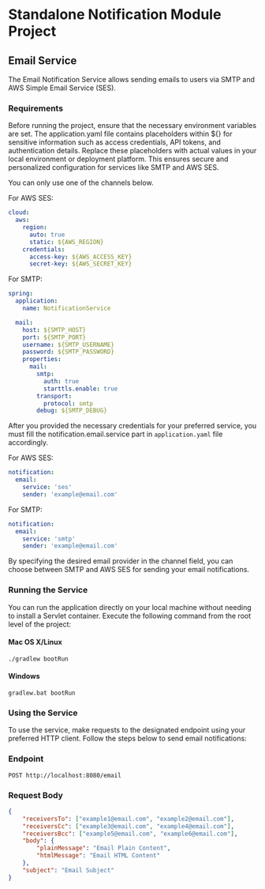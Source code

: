 # Standalone Notification Module Project

## Email Service
The Email Notification Service allows sending emails to users via SMTP and AWS Simple Email Service (SES).

### Requirements
Before running the project, ensure that the necessary environment variables are set.
The application.yaml file contains placeholders within ${} for sensitive information such as access credentials, API tokens, and authentication details. 
Replace these placeholders with actual values in your local environment or deployment platform.
This ensures secure and personalized configuration for services like SMTP and AWS SES.

You can only use one of the channels below.

For AWS SES:
```yaml
cloud:
  aws:
    region:
      auto: true
      static: ${AWS_REGION}
    credentials:
      access-key: ${AWS_ACCESS_KEY}
      secret-key: ${AWS_SECRET_KEY}
```

For SMTP:
```yaml
spring:
  application:
    name: NotificationService

  mail:
    host: ${SMTP_HOST}
    port: ${SMTP_PORT}
    username: ${SMTP_USERNAME}
    password: ${SMTP_PASSWORD}
    properties:
      mail:
        smtp:
          auth: true
          starttls.enable: true
        transport:
          protocol: smtp
        debug: ${SMTP_DEBUG}
```
After you provided the necessary credentials for your preferred service, you must fill the notification.email.service part in `application.yaml` file accordingly.

For AWS SES:
```yaml
notification:
  email:
    service: 'ses'
    sender: 'example@email.com'
```
For SMTP:
```yaml
notification:
  email:
    service: 'smtp'
    sender: 'example@email.com'
```
By specifying the desired email provider in the channel field, you can choose between SMTP and AWS SES for sending your email notifications.


### Running the Service
You can run the application directly on your local machine without needing to install a Servlet container.
Execute the following command from the root level of the project:

#### Mac OS X/Linux
```
./gradlew bootRun
```

#### Windows
```
gradlew.bat bootRun
```

### Using the Service
To use the service, make requests to the designated endpoint using your preferred HTTP client.
Follow the steps below to send email notifications:

### Endpoint
```
POST http://localhost:8080/email
```

### Request Body
```json
{
    "receiversTo": ["example1@email.com", "example2@email.com"],
    "receiversCc": ["example3@email.com", "example4@email.com"],
    "receiversBcc": ["example5@email.com", "example6@email.com"],
    "body": {
        "plainMessage": "Email Plain Content",
        "htmlMessage": "Email HTML Content"
    },
    "subject": "Email Subject"
}
```